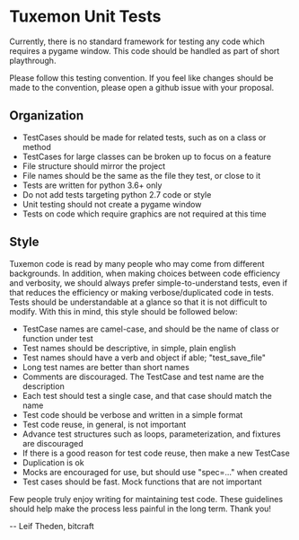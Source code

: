 Tuxemon Unit Tests
==================

Currently, there is no standard framework for testing any code which requires
a pygame window.  This code should be handled as part of short playthrough.

Please follow this testing convention.  If you feel like changes should be
made to the convention, please open a github issue with your proposal.

## Organization

* TestCases should be made for related tests, such as on a class or method
* TestCases for large classes can be broken up to focus on a feature
* File structure should mirror the project
* File names should be the same as the file they test, or close to it
* Tests are written for python 3.6+ only
* Do not add tests targeting python 2.7 code or style
* Unit testing should not create a pygame window
* Tests on code which require graphics are not required at this time

## Style

Tuxemon code is read by many people who may come from different backgrounds.
In addition, when making choices between code efficiency and verbosity, we
should always prefer simple-to-understand tests, even if that reduces the
efficiency or making verbose/duplicated code in tests. Tests should be
understandable at a glance so that it is not difficult to modify. With this
in mind, this style should be followed below:

* TestCase names are camel-case, and should be the name of class or function under test
* Test names should be descriptive, in simple, plain english
* Test names should have a verb and object if able; "test_save_file"
* Long test names are better than short names
* Comments are discouraged.  The TestCase and test name are the description
* Each test should test a single case, and that case should match the name
* Test code should be verbose and written in a simple format
* Test code reuse, in general, is not important
* Advance test structures such as loops, parameterization, and fixtures are discouraged
* If there is a good reason for test code reuse, then make a new TestCase
* Duplication is ok
* Mocks are encouraged for use, but should use "spec=..." when created
* Test cases should be fast.  Mock functions that are not important

Few people truly enjoy writing for maintaining test code.  These guidelines
should help make the process less painful in the long term.  Thank you!



-- Leif Theden, bitcraft